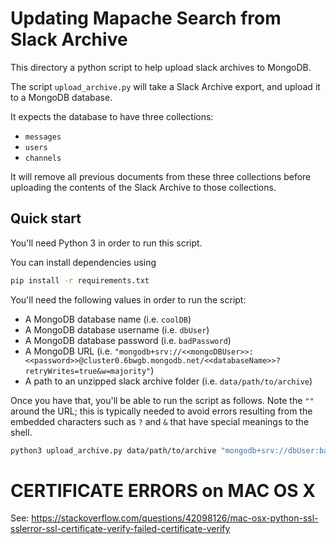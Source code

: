# Updating Mapache Search from Slack Archive

This directory a python script to help upload slack archives to MongoDB.

The script `upload_archive.py` will take a Slack Archive export, and upload it to a MongoDB database.

It expects the database to have three collections:

* `messages`
* `users`
* `channels`

It will remove all previous documents from these three collections before uploading the contents of the Slack Archive
to those collections.

## Quick start

You'll need Python 3 in order to run this script.

You can install dependencies using

```bash
pip install -r requirements.txt
```

You'll need the following values in order to run the script:

- A MongoDB database name (i.e. `coolDB`)
- A MongoDB database username (i.e. `dbUser`)
- A MongoDB database password (i.e. `badPassword`)
- A MongoDB URL (i.e. `"mongodb+srv://<<mongoDBUser>>:<<password>>@cluster0.6bwgb.mongodb.net/<<databaseName>>?retryWrites=true&w=majority"`)
- A path to an unzipped slack archive folder (i.e. `data/path/to/archive`)

Once you have that, you'll be able to run the script as follows.  Note the `""` around the URL; this is typically needed to avoid errors resulting from the embedded characters such as `?` and `&` that have special meanings to the shell.

```bash
python3 upload_archive.py data/path/to/archive "mongodb+srv://dbUser:badPassword@cluster0.GET-THIS-URL-FROM-MONGO.mongodb.net/coolDB?retryWrites=true&w=majority"
```

# CERTIFICATE ERRORS on MAC OS X

See: https://stackoverflow.com/questions/42098126/mac-osx-python-ssl-sslerror-ssl-certificate-verify-failed-certificate-verify